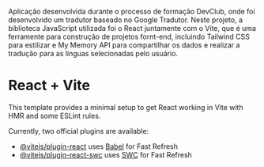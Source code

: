 Aplicação desenvolvida durante o processo de formação DevClub, onde foi desenvolvido um tradutor baseado no Google Tradutor. 
Neste projeto, a biblioteca JavaScript utilizada foi o React juntamente com o Vite, que é uma ferramente para construção de projetos fornt-end, incluindo Tailwind CSS para estilizar e My Memory API para compartilhar os dados e realizar a tradução para as línguas selecionadas pelo usuário.

# React + Vite

This template provides a minimal setup to get React working in Vite with HMR and some ESLint rules.

Currently, two official plugins are available:

- [@vitejs/plugin-react](https://github.com/vitejs/vite-plugin-react/blob/main/packages/plugin-react/README.md) uses [Babel](https://babeljs.io/) for Fast Refresh
- [@vitejs/plugin-react-swc](https://github.com/vitejs/vite-plugin-react-swc) uses [SWC](https://swc.rs/) for Fast Refresh
